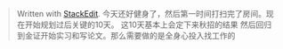 


> Written with [StackEdit](https://stackedit.io/).
> 今天还好健身了，然后第一时间打扫完了房间。现在开始规划过后关键的10天。
> 这10天基本上会定下来秋招的结果
然后回归到金证开始实习和写论文。那么需要做的是全身心投入找工作的
<!--stackedit_data:
eyJoaXN0b3J5IjpbLTExMDE0Mjk5ODVdfQ==
-->